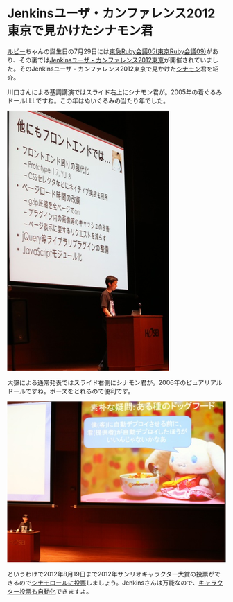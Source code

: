 ﻿# Jenkinsユーザ・カンファレンス2012東京で見かけたシナモン君

[ルビー](http://www.puroland.jp/character/ruby)ちゃんの誕生日の7月29日には[東急Ruby会議05(東京Ruby会議09)](http://regional.rubykaigi.org/tokyu05)があり、その裏では[Jenkinsユーザ・カンファレンス2012東京](http://build-shokunin.org/juc2012/)が開催されていました。そのJenkinsユーザ・カンファレンス2012東京で見かけた[シナモン](http://www.puroland.jp/character/cinnamon)君を紹介。

川口さんによる基調講演ではスライド右上にシナモン君が。2005年の着ぐるみドールLLLですね。この年はぬいぐるみの当たり年でした。

![フロントエンドのスライド](https://github.com/ohtake/blog-ameba/raw/master/20120801/5D3A6191.jpg)

大嶽による通常発表ではスライド右側にシナモン君が。2006年のピュアリアルドールですね。ポーズをとれるので便利です。

![ドッグフーディングのスライド](https://github.com/ohtake/blog-ameba/raw/master/20120801/5D3A6389.jpg)

というわけで2012年8月19日まで2012年サンリオキャラクター大賞の投票ができるので[シナモロールに投票](https://sanriocharacterranking.com/vote.php?character_id=77)しましょう。Jenkinsさんは万能なので、[キャラクター投票も自動化](http://ameblo.jp/ohtaket/entry-11250901606.html)できますよ。
